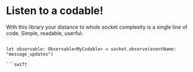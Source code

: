 # Listen to a codable!

With this library your distance to whole socket complexity is a single line of code.
Simple, readable, userful:

```

let observable: Observable<MyCodable> = socket.observe(eventName: "message_updates")

```swift

